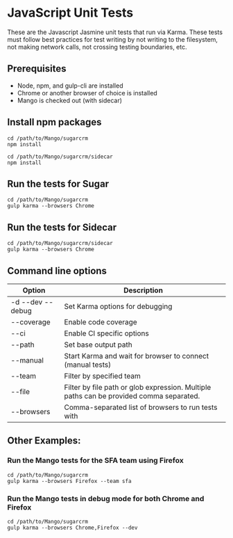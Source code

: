 # JavaScript Unit Tests

These are the Javascript Jasmine unit tests that run via Karma. These tests must follow best practices for test writing by not writing to the filesystem, not making network calls, not crossing testing boundaries, etc.

## Prerequisites
* Node, npm, and gulp-cli are installed
* Chrome or another browser of choice is installed
* Mango is checked out (with sidecar)

## Install npm packages
```
cd /path/to/Mango/sugarcrm
npm install

cd /path/to/Mango/sugarcrm/sidecar
npm install
```

## Run the tests for Sugar
```
cd /path/to/Mango/sugarcrm
gulp karma --browsers Chrome
```

## Run the tests for Sidecar
```
cd /path/to/Mango/sugarcrm/sidecar
gulp karma --browsers Chrome
```

## Command line options
Option | Description
 ------|------------
-d --dev --debug | Set Karma options for debugging
--coverage | Enable code coverage
--ci | Enable CI specific options
--path <path> | Set base output path
--manual | Start Karma and wait for browser to connect (manual tests)
--team <name> | Filter by specified team
--file <path> | Filter by file path or glob expression. Multiple paths can be provided comma separated.
--browsers <list> | Comma-separated list of browsers to run tests with

## Other Examples:

### Run the Mango tests for the SFA team using Firefox
```
cd /path/to/Mango/sugarcrm
gulp karma --browsers Firefox --team sfa
```

### Run the Mango tests in debug mode for both Chrome and Firefox
```
cd /path/to/Mango/sugarcrm
gulp karma --browsers Chrome,Firefox --dev
```

